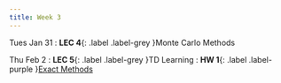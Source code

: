 ```yaml
---
title: Week 3
---
```


Tues Jan 31
: **LEC 4**{: .label .label-grey }Monte Carlo Methods

Thu Feb 2
: **LEC 5**{: .label .label-grey }TD Learning
    : **HW 1**{: .label .label-purple }[Exact Methods]()